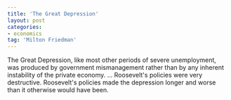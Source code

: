 ```yaml
---
title: 'The Great Depression'
layout: post
categories:
- economics
tag: 'Milton Friedman'
---
```


The Great Depression, like most other periods of severe unemployment, was produced by government mismanagement rather than by any inherent instability of the private economy. ... Roosevelt's policies were very destructive. Roosevelt's policies made the depression longer and worse than it otherwise would have been.